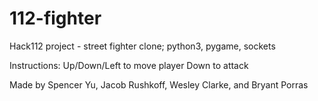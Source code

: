 # 112-fighter
Hack112 project - street fighter clone;
python3, pygame, sockets

Instructions:
Up/Down/Left to move player
Down to attack

Made by Spencer Yu, Jacob Rushkoff, Wesley Clarke, and Bryant Porras
